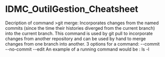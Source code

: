 # IDMC_OutilGestion_Cheatsheet
Decription of command >git merge:
Incorporates changes from the named commits (since the time their histories diverged from the current branch) into the current branch. This command is used by git pull to incorporate changes from another repository and can be used by hand to merge changes from one branch into another.
3 options for a command:
--commit
--no-commit
--edit
An example of a running command would be : ls -l
